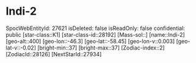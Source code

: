 ﻿---
location: [-58.45,-46.3,400]
type: Station
tags:
- astro/Star

---

# Indi-2

SpocWebEntityId: 27621
isDeleted: false
isReadOnly: false
confidential: public
[star-class::K1]
[star-class-id::28192]
[Mass-sol::]
[name::Indi-2]
[geo-alt::400]
[geo-lon::-46.3]
[geo-lat::-58.45]
[geo-lon-v::0.003]
[geo-lat-v::-0.02]
[bright-min::37]
[bright-max::37]
[Zodiac-index::2]
[ZodiacId::28126]
[NextStarId::27934]

